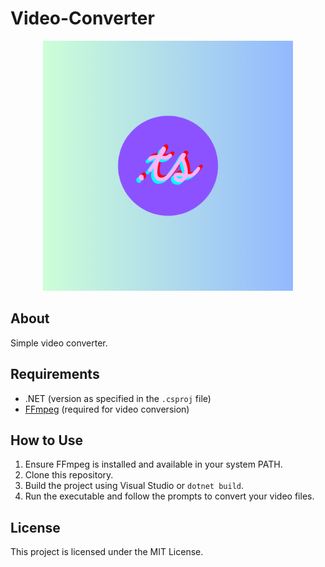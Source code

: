 # Video-Converter

<p align="center">
  <img src="ts.png" alt="TS to MP4" width="400">
</p>

## About

Simple video converter.

## Requirements

- .NET (version as specified in the `.csproj` file)
- [FFmpeg](https://www.ffmpeg.org/download.html) (required for video conversion)

## How to Use

1. Ensure FFmpeg is installed and available in your system PATH.
2. Clone this repository.
3. Build the project using Visual Studio or `dotnet build`.
4. Run the executable and follow the prompts to convert your video files.

## License

This project is licensed under the MIT License.



